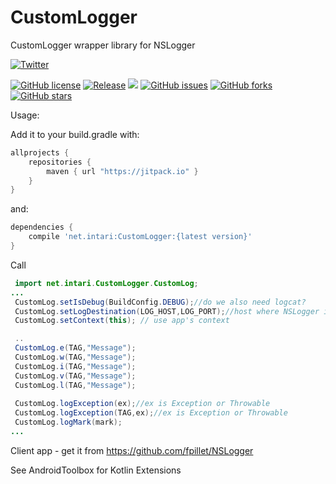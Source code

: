 # CustomLogger
CustomLogger wrapper library for NSLogger

[![Twitter](https://img.shields.io/twitter/url/https/github.com/intari/CustomLogger.svg?style=social)](https://twitter.com/intent/tweet?text=Wow:&url=https%3A%2F%2Fgithub.com%2Fintari%2FCustomLogger)

[![GitHub license](https://img.shields.io/github/license/intari/CustomLogger.svg)](https://github.com/intari/CustomLogger/blob/master/LICENSE)
[![Release](https://jitpack.io/v/net.intari/CustomLogger.svg)](https://jitpack.io/#net.intari/CustomLogger)
<a href='https://travis-ci.org/intari/CustomLogger/builds'><img src='https://api.travis-ci.org/intari/CustomLogger.svg?branch=master'></a>
[![GitHub issues](https://img.shields.io/github/issues/intari/CustomLogger.svg)](https://github.com/intari/CustomLogger/issues)
[![GitHub forks](https://img.shields.io/github/forks/intari/CustomLogger.svg)](https://github.com/intari/CustomLogger/network)
[![GitHub stars](https://img.shields.io/github/stars/intari/CustomLogger.svg)](https://github.com/intari/CustomLogger/stargazers)

Usage:

Add it to your build.gradle with:
```gradle
allprojects {
    repositories {
        maven { url "https://jitpack.io" }
    }
}
```
and:

```gradle
dependencies {
    compile 'net.intari:CustomLogger:{latest version}'
}
```


Call
```java
 import net.intari.CustomLogger.CustomLog;
...
 CustomLog.setIsDebug(BuildConfig.DEBUG);//do we also need logcat?
 CustomLog.setLogDestination(LOG_HOST,LOG_PORT);//host where NSLogger is running
 CustomLog.setContext(this); // use app's context

 ..
 CustomLog.e(TAG,"Message");
 CustomLog.w(TAG,"Message");
 CustomLog.i(TAG,"Message");
 CustomLog.v(TAG,"Message");
 CustomLog.l(TAG,"Message");
     
 CustomLog.logException(ex);//ex is Exception or Throwable
 CustomLog.logException(TAG,ex);//ex is Exception or Throwable
 CustomLog.logMark(mark);
...

```

Client app - get it from https://github.com/fpillet/NSLogger

See AndroidToolbox for Kotlin Extensions